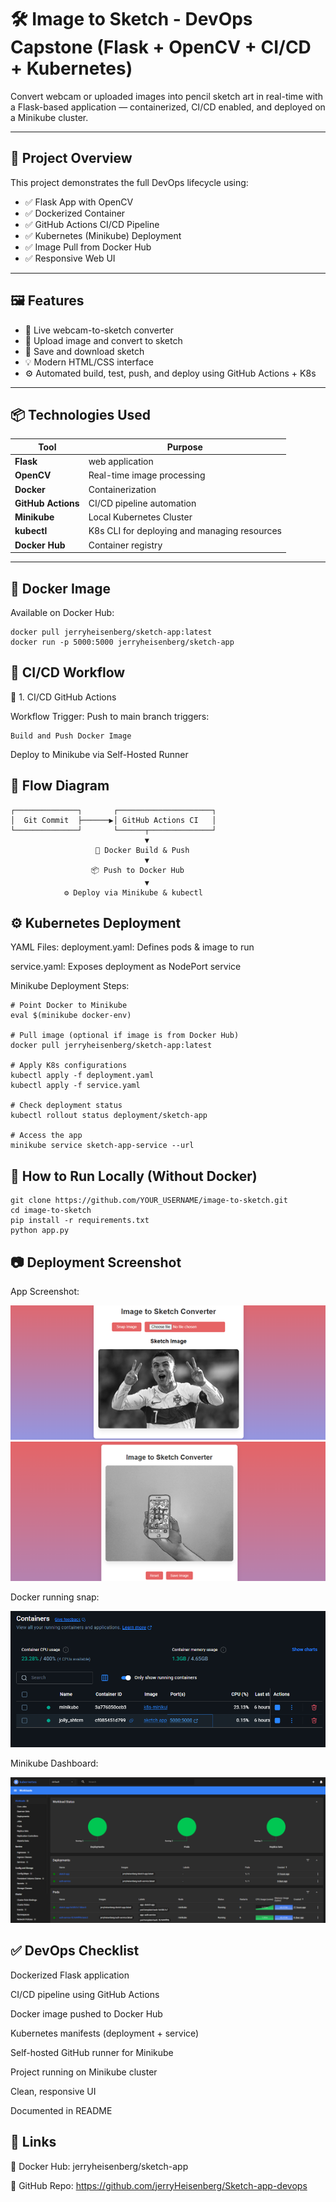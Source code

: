 # 🛠️ Image to Sketch - DevOps Capstone (Flask + OpenCV + CI/CD + Kubernetes)

Convert webcam or uploaded images into pencil sketch art in real-time with a Flask-based application — containerized, CI/CD enabled, and deployed on a Minikube cluster.

---

## 🚀 Project Overview

This project demonstrates the full DevOps lifecycle using:

- ✅ Flask App with OpenCV
- ✅ Dockerized Container
- ✅ GitHub Actions CI/CD Pipeline
- ✅ Kubernetes (Minikube) Deployment
- ✅ Image Pull from Docker Hub
- ✅ Responsive Web UI

---

## 🖼️ Features

- 🎥 Live webcam-to-sketch converter
- 📁 Upload image and convert to sketch
- 💾 Save and download sketch
- 💡 Modern HTML/CSS interface
- ⚙️ Automated build, test, push, and deploy using GitHub Actions + K8s

---

## 📦 Technologies Used

| Tool           | Purpose                                      |
|----------------|----------------------------------------------|
| **Flask**      | web application                              |
| **OpenCV**     | Real-time image processing                   |
| **Docker**     | Containerization                             |
| **GitHub Actions** | CI/CD pipeline automation                |
| **Minikube**   | Local Kubernetes Cluster                     |
| **kubectl**    | K8s CLI for deploying and managing resources |
| **Docker Hub** | Container registry                           |

---

## 🐳 Docker Image

Available on Docker Hub:

```
docker pull jerryheisenberg/sketch-app:latest
docker run -p 5000:5000 jerryheisenberg/sketch-app
```

## 🔁 CI/CD Workflow

📁 1. CI/CD GitHub Actions

Workflow Trigger:
Push to main branch triggers:
```
Build and Push Docker Image
```
Deploy to Minikube via Self-Hosted Runner

## 🔄 Flow Diagram
```
┌──────────────┐       ┌─────────────────────┐
│  Git Commit  ├──────▶│ GitHub Actions CI   │
└──────────────┘       └──────┬──────────────┘
                              ▼
                   🐳 Docker Build & Push
                              ▼
                  📦 Push to Docker Hub
                              ▼
            ⚙️ Deploy via Minikube & kubectl
```

## ⚙️ Kubernetes Deployment

YAML Files:
deployment.yaml: Defines pods & image to run

service.yaml: Exposes deployment as NodePort service

Minikube Deployment Steps:
```
# Point Docker to Minikube
eval $(minikube docker-env)

# Pull image (optional if image is from Docker Hub)
docker pull jerryheisenberg/sketch-app:latest

# Apply K8s configurations
kubectl apply -f deployment.yaml
kubectl apply -f service.yaml

# Check deployment status
kubectl rollout status deployment/sketch-app

# Access the app
minikube service sketch-app-service --url

```
## 🔧 How to Run Locally (Without Docker)
```
git clone https://github.com/YOUR_USERNAME/image-to-sketch.git
cd image-to-sketch
pip install -r requirements.txt
python app.py
```
## 📷 Deployment Screenshot
App Screenshot:

![App Screenshot](Images/Picture1.png)
![App Screenshot](Images/Picture2.png)

Docker running snap: 

![App Screenshot](Images/Docker.png)

Minikube Dashboard:

![App Screenshot](Images/minkube-dash.png)



## ✅ DevOps Checklist

 Dockerized Flask application

 CI/CD pipeline using GitHub Actions

 Docker image pushed to Docker Hub

 Kubernetes manifests (deployment + service)

 Self-hosted GitHub runner for Minikube

 Project running on Minikube cluster

 Clean, responsive UI

 Documented in README

## 🔗 Links
🔗 Docker Hub: jerryheisenberg/sketch-app

📁 GitHub Repo: https://github.com/jerryHeisenberg/Sketch-app-devops

